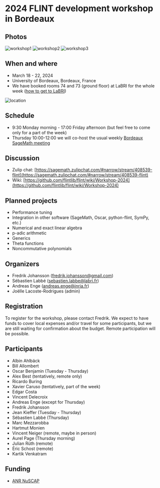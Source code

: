 # 2024 FLINT development workshop in Bordeaux

## Photos

![workshop1](https://github.com/flintlib/flintlib.github.io/assets/368838/37c1cdd3-269e-4663-8fae-cc0fdd4487d7)
![workshop2](https://github.com/flintlib/flintlib.github.io/assets/368838/a9aa5d20-fd47-4895-9add-05f7e8adeeeb)
![workshop3](https://github.com/flintlib/flintlib.github.io/assets/368838/6079702b-461d-41da-87e4-053951ba0953)


## When and where

* March 18 - 22, 2024
* University of Bordeaux, Bordeaux, France
* We have booked rooms 74 and 73 (ground floor) at LaBRI for the whole week ([how to get to LaBRI](https://www.labri.fr/en/presentation/coming-labri))

![location](https://github.com/flintlib/flintlib.github.io/assets/368838/a2469343-f13b-4cf0-823d-a9d48fdcad0e)

## Schedule

* 9:30 Monday morning - 17:00 Friday afternoon (but feel free to come only for a part of the week)
* Thursday 10:00-12:00 we will co-host the usual weekly [Bordeaux SageMath meeting](https://wiki.sagemath.org/thursdaysbdx)

## Discussion

* Zulip chat: [https://sagemath.zulipchat.com/#narrow/stream/408539-flint](https://sagemath.zulipchat.com/#narrow/stream/408539-flint)
* Wiki: [https://github.com/flintlib/flint/wiki/Workshop-2024](https://github.com/flintlib/flint/wiki/Workshop-2024)

## Planned projects

* Performance tuning
* Integration in other software (SageMath, Oscar, python-flint, SymPy, etc.)
* Numerical and exact linear algebra
* p-adic arithmetic
* Generics
* Theta functions
* Noncommutative polynomials

## Organizers

* Fredrik Johansson (<fredrik.johansson@gmail.com>)
* Sébastien Labbé (<sebastien.labbe@labri.fr>)
* Andreas Enge (<andreas.enge@inria.fr>)
* Joëlle Lacoste-Rodrigues (admin)

## Registration

To register for the workshop, please contact Fredrik. We expect to have funds to cover local expenses and/or travel for some participants, but we are still waiting for confirmation about the budget. Remote participation will be possible.

## Participants

* Albin Ahlbäck
* Bill Allombert
* Oscar Benjamin (Tuesday - Thursday)
* Alex Best (tentatively, remote only)
* Ricardo Buring
* Xavier Caruso (tentatively, part of the week)
* Edgar Costa
* Vincent Delecroix
* Andreas Enge (except for Thursday)
* Fredrik Johansson
* Jean Kieffer (Tuesday - Thursday)
* Sébastien Labbé (Thursday)
* Marc Mezzarobba
* Hartmut Monien
* Vincent Neiger (remote, maybe in person)
* Aurel Page (Thursday morning)
* Julian Rüth (remote)
* Éric Schost (remote)
* Kartik Venkatram

## Funding

* [ANR NuSCAP](https://nuscap.gitlabpages.inria.fr/index.html)
